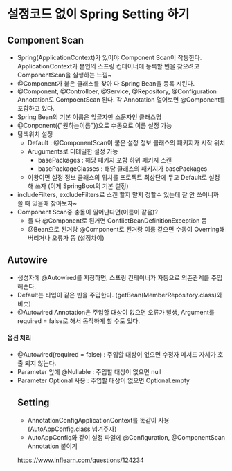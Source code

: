 # 설정코드 없이 Spring Setting 하기
## Component Scan
- Spring(ApplicationContext)가 있어야 Component Scan이 작동한다. ApplicationContext가 본인의 스프링 컨테이너에 등록할 빈을 찾으려고 ComponentScan을 실행하는 느낌~
- @Component가 붙은 클래스를 찾아 다 Spring Bean을 등록 시킨다.
- @Component, @Controlloer, @Service, @Repository, @Configuration Annotation도 CompoentScan 된다. 각 Annotation 열어보면 @Component를 포함하고 있다.
- Spring Bean의 기본 이름은 앞글자만 소문자인 클래스명
- @Conponent({"원하는이름"})으로 수동으로 이름 설정 가능
- 탐색위치 설정
  - Default : @ComponentScan이 붙은 설정 정보 클래스의 패키지가 시작 위치
  - Aruguments로 디테일한 설정 가능
    - basePackages : 해당 패키지 포함 하위 패키지 스캔
    - basePackageClasses : 해당 클래스의 패키지가 basePackages
  - 이왕이면 설정 정보 클래스의 위치를 프로젝트 최상단에 두고 Default로 설정해 쓰자 (이게 SpringBoot의 기본 설정)
- includeFilters, excludeFilters로 스캔 할지 말지 정할수 있는데 잘 안 쓰이니까 쓸 때 있을때 찾아보자~
- Component Scan중 충돌이 일어난다면(이름이 같음)?
  - 둘 다 @Component로 된거면 ConflictBeanDefinitionException 뜸
  - @Bean으로 된거랑 @Component로 된거랑 이름 같으면 수동이 Overring해버리거나 오류가 뜸 (설정차이)
## Autowire
- 생성자에 @Autowired를 지정하면, 스프링 컨테이너가 자동으로 의존관계를 주입 해준다.
- Default는 타입이 같은 빈을 주입한다. (getBean(MemberRepository.class)와 비슷)
- @Autowired Annotation은 주입할 대상이 없으면 오류가 발생, Argument를 required = false로 해서 동작하게 할 수도 있다. 
#### 옵션 처리
- @Autowired(required = false) : 주입할 대상이 없으면 수정자 메서드 자체가 호출 되지 않는다. 
- Parameter 앞에 @Nullable : 주입할 대상이 없으면 null
- Parameter Optional<Object> 사용 : 주입할 대상이 없으면 Optional.empty

## Setting
- AnnotationConfigApplicationContext를 똑같이 사용 (AutoAppConfig.class 넘겨주자)
- AutoAppConfig와 같이 설정 파일에 @Configuration, @ComponentScan Annotation 붙이기

https://www.inflearn.com/questions/124234

